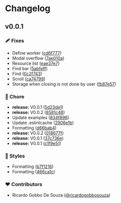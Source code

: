 # Changelog


## v0.0.1


### 🩹 Fixes

- Define worker ([cd6f777](https://github.com/datalogix/pdfon/commit/cd6f777))
- Modal overflow ([7ae010a](https://github.com/datalogix/pdfon/commit/7ae010a))
- Resource list ([eae37e7](https://github.com/datalogix/pdfon/commit/eae37e7))
- Find bar ([5abfeff](https://github.com/datalogix/pdfon/commit/5abfeff))
- Find ([0c2f743](https://github.com/datalogix/pdfon/commit/0c2f743))
- Scroll ([ca74799](https://github.com/datalogix/pdfon/commit/ca74799))
- Storage when closing is not done by user ([fb87e57](https://github.com/datalogix/pdfon/commit/fb87e57))

### 🏡 Chore

- **release:** V0.0.1 ([5d23de1](https://github.com/datalogix/pdfon/commit/5d23de1))
- **release:** V0.0.2 ([8581c48](https://github.com/datalogix/pdfon/commit/8581c48))
- Update examples ([834f896](https://github.com/datalogix/pdfon/commit/834f896))
- Update .eslintcache ([2906e1b](https://github.com/datalogix/pdfon/commit/2906e1b))
- Formatting ([d66bab4](https://github.com/datalogix/pdfon/commit/d66bab4))
- **release:** V0.0.2 ([018677f](https://github.com/datalogix/pdfon/commit/018677f))
- **release:** V0.0.1 ([37c736e](https://github.com/datalogix/pdfon/commit/37c736e))
- **release:** V0.0.1 ([c1f9e51](https://github.com/datalogix/pdfon/commit/c1f9e51))

### 🎨 Styles

- Formatting ([b7f1216](https://github.com/datalogix/pdfon/commit/b7f1216))
- Formatting ([466ca1c](https://github.com/datalogix/pdfon/commit/466ca1c))

### ❤️ Contributors

- Ricardo Gobbo De Souza ([@ricardogobbosouza](http://github.com/ricardogobbosouza))

